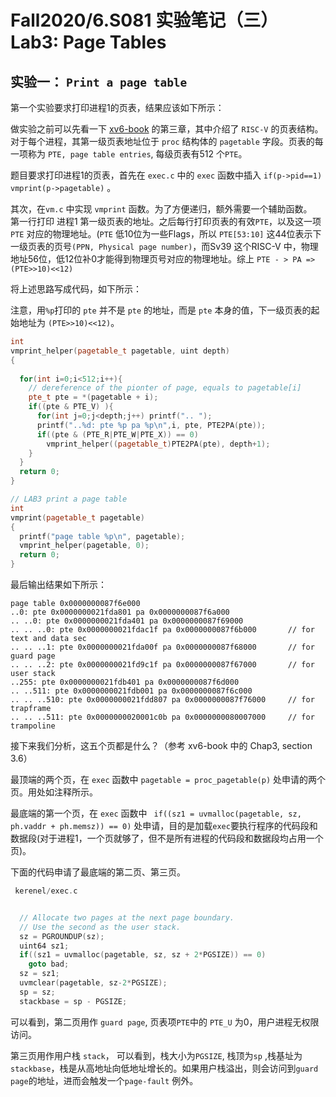 # Fall2020/6.S081 实验笔记（三） Lab3: Page Tables





## 实验一： `Print a page table `

第一个实验要求打印进程1的页表，结果应该如下所示：

做实验之前可以先看一下 [xv6-book](https://pdos.csail.mit.edu/6.S081/2020/xv6/book-riscv-rev1.pdf) 的第三章，其中介绍了 `RISC-V` 的页表结构。  
对于每个进程，其第一级页表地址位于 `proc` 结构体的 `pagetable` 字段。页表的每一项称为 `PTE, page table entries`, 每级页表有512 个`PTE`。


题目要求打印进程1的页表，首先在 `exec.c` 中的 `exec` 函数中插入 `if(p->pid==1) vmprint(p->pagetable)` 。

其次，在`vm.c` 中实现 `vmprint` 函数。为了方便递归，额外需要一个辅助函数。  
第一行打印 进程1 第一级页表的地址。之后每行打印页表的有效`PTE`，以及这一项`PTE` 对应的物理地址。(`PTE` 低10位为一些Flags，所以 `PTE[53:10]` 这44位表示下一级页表的页号`(PPN, Physical page number)`，而Sv39 这个RISC-V 中，物理地址56位，低12位补0才能得到物理页号对应的物理地址。综上 `PTE - > PA => (PTE>>10)<<12)`


将上述思路写成代码，如下所示：

注意，用`%p`打印的 `pte` 并不是 `pte` 的地址，而是 `pte` 本身的值，下一级页表的起始地址为 `(PTE>>10)<<12)`。

```cpp
int
vmprint_helper(pagetable_t pagetable, uint depth)
{
  
  for(int i=0;i<512;i++){
    // dereference of the pionter of page, equals to pagetable[i]
    pte_t pte = *(pagetable + i);
    if((pte & PTE_V) ){
      for(int j=0;j<depth;j++) printf(".. ");
      printf("..%d: pte %p pa %p\n",i, pte, PTE2PA(pte));
      if((pte & (PTE_R|PTE_W|PTE_X)) == 0)
        vmprint_helper((pagetable_t)PTE2PA(pte), depth+1);
    }
  }
  return 0;
}

// LAB3 print a page table
int 
vmprint(pagetable_t pagetable)
{
  printf("page table %p\n", pagetable);
  vmprint_helper(pagetable, 0);
  return 0;
}
```

最后输出结果如下所示：
```
page table 0x0000000087f6e000
..0: pte 0x0000000021fda801 pa 0x0000000087f6a000
.. ..0: pte 0x0000000021fda401 pa 0x0000000087f69000
.. .. ..0: pte 0x0000000021fdac1f pa 0x0000000087f6b000       // for text and data sec
.. .. ..1: pte 0x0000000021fda00f pa 0x0000000087f68000       // for guard page
.. .. ..2: pte 0x0000000021fd9c1f pa 0x0000000087f67000       // for user stack
..255: pte 0x0000000021fdb401 pa 0x0000000087f6d000
.. ..511: pte 0x0000000021fdb001 pa 0x0000000087f6c000
.. .. ..510: pte 0x0000000021fdd807 pa 0x0000000087f76000     // for trapframe
.. .. ..511: pte 0x0000000020001c0b pa 0x0000000080007000     // for trampoline
```
接下来我们分析，这五个页都是什么？（参考 xv6-book 中的 Chap3, section 3.6）

最顶端的两个页，在 `exec` 函数中 `pagetable = proc_pagetable(p)` 处申请的两个页。用处如注释所示。


最底端的第一个页，在 `exec` 函数中 ` if((sz1 = uvmalloc(pagetable, sz, ph.vaddr + ph.memsz)) == 0)`  处申请，目的是加载`exec`要执行程序的代码段和数据段(对于进程1，一个页就够了，但不是所有进程的代码段和数据段均占用一个页)。


下面的代码申请了最底端的第二页、第三页。
```cpp
 kerenel/exec.c


  // Allocate two pages at the next page boundary.
  // Use the second as the user stack.
  sz = PGROUNDUP(sz);
  uint64 sz1;
  if((sz1 = uvmalloc(pagetable, sz, sz + 2*PGSIZE)) == 0)
    goto bad;
  sz = sz1;
  uvmclear(pagetable, sz-2*PGSIZE);
  sp = sz;
  stackbase = sp - PGSIZE;
```
可以看到，第二页用作 `guard page`, 页表项`PTE`中的 `PTE_U` 为0，用户进程无权限访问。

第三页用作用户栈 `stack`， 可以看到，栈大小为`PGSIZE`, 栈顶为`sp` ,栈基址为`stackbase`，栈是从高地址向低地址增长的。如果用户栈溢出，则会访问到`guard page`的地址，进而会触发一个`page-fault` 例外。